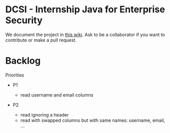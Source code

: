 # DCSI - Internship Java for Enterprise Security

We document the project in [this wiki](https://github.com/raisercostin/dcsi/wiki).
Ask to be a collaborator if you want to contribute or make a pull request.

# Backlog
Priorities
- P1
  - read username and email columns

- P2
  - read ignoring a header
  - read with swapped columns but with same names: username, email, ...
